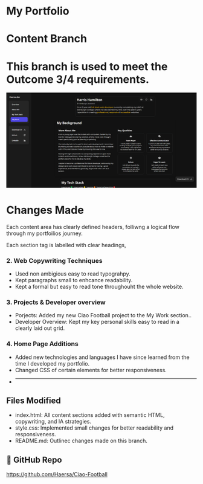 # My Portfolio

# Content Branch

# This branch is used to meet the Outcome 3/4 requirements.

![Portfolio Screenshot](Projectoverview.PNG)

# Changes Made

Each content area has clearly defined headers, folliwng a logical flow through my portfoilios journey.

Each section tag is labelled with clear headings,

### 2. Web Copywriting Techniques

- Used non ambigious easy to read typograhpy.
- Kept paragraphs small to enhcance readability.
- Kept a formal but easy to read tone throughouht the whole website.

### 3. Projects & Developer overview

- Porjects: Added my new Ciao Football project to the My Work section..
- Developer Overview: Kept my key personal skills easy to read in a clearly laid out grid.

### 4. Home Page Additions

- Added new technologies and languages I have since learned from the time I developed my portfolio.
- Changed CSS of certain elements for better responsiveness.
- ***

## Files Modified

- index.html: All content sections added with semantic HTML, copywriting, and IA strategies.
- style.css: Implemented small changes for better readability and responsiveness.
- README.md: Outlinec changes made on this branch.

## 🔗 GitHub Repo

https://github.com/Haersa/Ciao-Football
